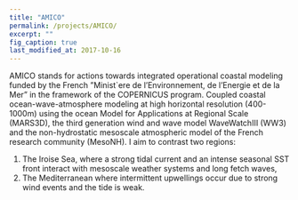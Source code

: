 ```yaml
---
title: "AMICO"
permalink: /projects/AMICO/
excerpt: ""
fig_caption: true 
last_modified_at: 2017-10-16
---
```

AMICO stands for actions towards integrated operational coastal modeling funded by the French ”Minist`ere
de l’Environnement, de l’Energie et de la Mer” in the framework of the COPERNICUS program.
Coupled coastal ocean-wave-atmosphere modeling at high horizontal resolution (400-
1000m) using the ocean Model for Applications at Regional Scale (MARS3D), the third
generation wind and wave model WaveWatchIII (WW3) and the non-hydrostatic mesoscale
atmospheric model of the French research community (MesoNH). I aim to contrast two regions:
1. The Iroise Sea, where a strong tidal current and an intense seasonal SST front interact with mesoscale weather systems and long fetch waves, 
2. The Mediterranean where intermittent upwellings occur due to strong wind events and the tide is weak.

